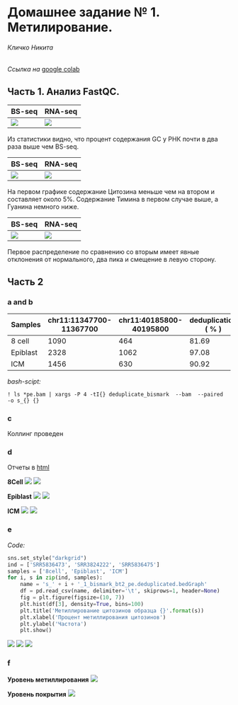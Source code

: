 # Домашнее задание № 1. Метилирование. 

###### Кличко Никита 

*Ссылка на* [google colab](https://colab.research.google.com/drive/1cLTOv34dX2CA6wlvN2Z44syi1jDfigOk?usp=sharing) 

## Часть 1. Анализ FastQC. 
| BS-seq | RNA-seq | 
--- | ---  
![](https://github.com/NikitaKlichko/hse_hw1_meth/blob/main/imgs/icm_stats.PNG) | ![](https://github.com/NikitaKlichko/hse_hw1_meth/blob/main/imgs/rna_stat.PNG) | 
 
 Из статистики видно, что процент содержания GC у РНК почти в два раза выше чем BS-seq.
 
| BS-seq | RNA-seq | 
--- | ---  
![](https://github.com/NikitaKlichko/hse_hw1_meth/blob/main/imgs/icm_per_base.PNG) | ![](https://github.com/NikitaKlichko/hse_hw1_meth/blob/main/imgs/rna_per_base.PNG) |  

На первом графике содержание Цитозина меньше чем на втором и составляет около 5%. Содержание Тимина в первом случае выше, а Гуанина немного ниже.

| BS-seq | RNA-seq | 
--- | ---  
![](https://github.com/NikitaKlichko/hse_hw1_meth/blob/main/imgs/icm_per_seq.PNG) | ![](https://github.com/NikitaKlichko/hse_hw1_meth/blob/main/imgs/rna_per_seq.PNG) | 

Первое распределение по сравнению со вторым имеет явные отклонения от нормального, два пика и смещение в левую сторону. 

## Часть 2 

### a and b

| Samples | chr11:11347700-11367700| chr11:40185800-40195800 | deduplication ( % ) |  
--- | --- | --- | ---  
8 cell | 1090	 | 464 | 81.69 |  
Epiblast | 2328 | 1062 | 97.08 |  
ICM | 1456 | 630	 | 90.92 | 

*bash-scipt:*
```
! ls *pe.bam | xargs -P 4 -tI{} deduplicate_bismark  --bam  --paired  -o s_{} {} 
```

### c 
Коллинг проведен 

### d 
Отчеты в [html](https://github.com/NikitaKlichko/hse_hw1_meth/tree/main/html)

**8Cell** 
![](https://github.com/NikitaKlichko/hse_hw1_meth/blob/main/imgs/8cell1.PNG) 
![](https://github.com/NikitaKlichko/hse_hw1_meth/blob/main/imgs/8cell2.PNG) 

**Epiblast** 
![](https://github.com/NikitaKlichko/hse_hw1_meth/blob/main/imgs/epiblast1.PNG) 
![](https://github.com/NikitaKlichko/hse_hw1_meth/blob/main/imgs/epiblast2.PNG) 

**ICM** 
![](https://github.com/NikitaKlichko/hse_hw1_meth/blob/main/imgs/icm1.PNG) 
![](https://github.com/NikitaKlichko/hse_hw1_meth/blob/main/imgs/icm2.PNG) 

### e 

*Code:* 
```python
sns.set_style("darkgrid")
ind = ['SRR5836473', 'SRR3824222', 'SRR5836475']
samples = ['8cell', 'Epiblast', 'ICM']
for i, s in zip(ind, samples):
    name = 's_' + i + '_1_bismark_bt2_pe.deduplicated.bedGraph'
    df = pd.read_csv(name, delimiter='\t', skiprows=1, header=None)
    fig = plt.figure(figsize=(10, 7))
    plt.hist(df[3], density=True, bins=100)
    plt.title('Метиллирование цитозинов образца {}'.format(s))
    plt.xlabel('Процент метиллирования цитозинов')
    plt.ylabel('Частота')
    plt.show()
``` 
![](https://github.com/NikitaKlichko/hse_hw1_meth/blob/main/imgs/freq_8cell.png) 
![](https://github.com/NikitaKlichko/hse_hw1_meth/blob/main/imgs/frea_epiblast.png) 
![](https://github.com/NikitaKlichko/hse_hw1_meth/blob/main/imgs/freq_icm.png) 

### f 

**Уровень метиллирования** 
![](https://github.com/NikitaKlichko/hse_hw1_meth/blob/main/imgs/methyl2.png) 

**Уровень покрытия** 
![](https://github.com/NikitaKlichko/hse_hw1_meth/blob/main/imgs/covered.png)
